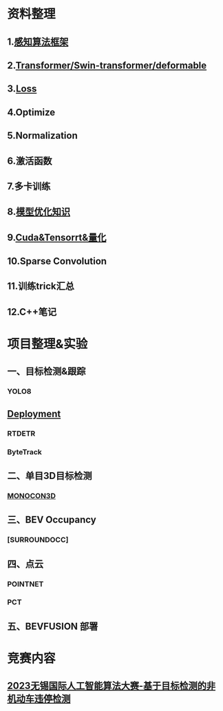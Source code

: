 # 资料整理
## 1.[感知算法框架](Data/感知算法框架.md)
## 2.[Transformer/Swin-transformer/deformable](Data/Transformer.md)
## 3.[Loss](Data/loss.md)
## 4.Optimize
## 5.Normalization
## 6.激活函数
## 7.多卡训练
## 8.[模型优化知识](Data/模型优化知识.md)
## 9.[Cuda&Tensorrt&量化](Data/Cuda&Tensorrt.md)
## 10.Sparse Convolution
## 11.训练trick汇总
## 12.C++笔记


# 项目整理&实验
## 一、目标检测&跟踪
### YOLO8
## [Deployment](work/yolov8/yolov8_depolyment.md)
### RTDETR
### ByteTrack

## 二、单目3D目标检测
### [MONOCON3D](work/MONOCON3D.md)


## 三、BEV Occupancy
### [SURROUNDOCC]


## 四、点云
### POINTNET
### PCT

## 五、BEVFUSION 部署

# 竞赛内容
## [2023无锡国际人工智能算法大赛-基于目标检测的非机动车违停检测](Race/2023无锡国际人工智能算法大赛-基于目标检测的非机动车违停检测.md)